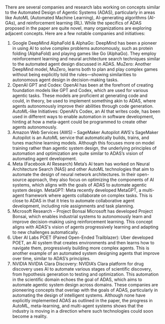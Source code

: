 There are several companies and research labs working on concepts similar to the Automated Design of Agentic Systems (ADAS), particularly in areas like AutoML (Automated Machine Learning), AI-generating algorithms (AI-GAs), and reinforcement learning (RL). While the specifics of ADAS proposed in the paper are quite novel, many organizations are exploring adjacent concepts. Here are a few notable companies and initiatives:

1. Google DeepMind
AlphaFold & AlphaGo: DeepMind has been a pioneer in using AI to solve complex problems autonomously, such as protein folding (AlphaFold) and playing games like Go (AlphaGo). They employ reinforcement learning and neural architecture search techniques similar to the automated agent design discussed in ADAS.
MuZero: Another DeepMind model, MuZero, learns both to plan and play complex games without being explicitly told the rules—showing similarities to autonomous agent design in decision-making tasks.
2. OpenAI
GPT and Codex: OpenAI has been at the forefront of creating foundation models like GPT and Codex, which are used for various agentic tasks. These models are proficient at generating code and could, in theory, be used to implement something akin to ADAS, where agents autonomously improve their abilities through code generation.
AutoML-like Initiatives: OpenAI’s Codex, an AI that writes code, has been used in different ways to enable automation in software development, hinting at how a meta-agent could be programmed to create other agents autonomously.
3. Amazon Web Services (AWS) – SageMaker Autopilot
AWS's SageMaker Autopilot is an AutoML service that automatically builds, trains, and tunes machine learning models. Although this focuses more on model training rather than agentic system design, the underlying principles of automation and optimization are quite similar to ADAS’s vision of automating agent development.
4. Meta (Facebook AI Research)
Meta’s AI team has worked on Neural Architecture Search (NAS) and other AutoML technologies that aim to automate the design of neural network architectures. In their open-source approach, they also focus on optimizing the components of AI systems, which aligns with the goals of ADAS to automate agentic system design.
MetaGPT: Meta recently developed MetaGPT, a multi-agent framework where agents collaborate on complex tasks. This is close to ADAS in that it tries to automate collaborative agent development, including role assignments and task planning.
5. Microsoft Research – Project Bonsai
Microsoft has developed Project Bonsai, which enables industrial systems to autonomously learn and improve decision-making using reinforcement learning. This concept aligns with ADAS's vision of agents progressively learning and adapting to new challenges automatically.
6. Uber AI Labs
POET (Paired Open-Ended Trailblazer): Uber developed POET, an AI system that creates environments and then learns how to navigate them, progressively building more complex agents. This is another example of an automated system designing agents that improve over time, similar to ADAS’s principles.
7. NVIDIA
NVIDIA Clara Discovery: NVIDIA’s Clara platform for drug discovery uses AI to automate various stages of scientific discovery, from hypothesis generation to testing and optimization. This automation in the scientific domain echoes the goal of ADAS, which aims to automate agentic system design across domains.
These companies are pioneering concepts that overlap with the goals of ADAS, particularly in automating the design of intelligent systems. Although none have explicitly implemented ADAS as outlined in the paper, the progress in AutoML, meta-learning, and multi-agent systems shows that the industry is moving in a direction where such technologies could soon become a reality.
